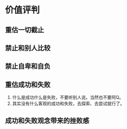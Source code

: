# 价值评判


## 重估一切截止

## 禁止和别人比较


## 禁止自卑和自负


## 重估成功和失败
1. 什么是成功什么是失败，不要听别人说。当然也不要阿Q。
2. 其实没有什么客观的成功和失败，去探索、去尝试就行了。


## 成功和失败观念带来的挫败感